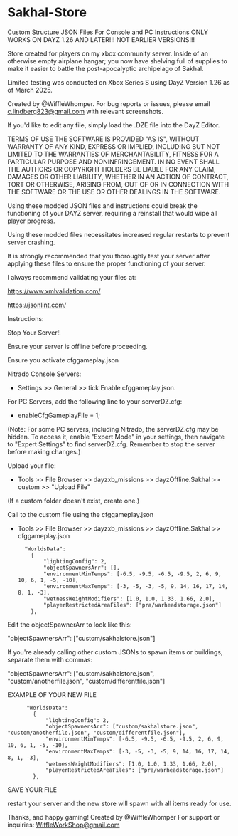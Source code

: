 # Sakhal-Store
Custom Structure JSON Files For Console and PC Instructions ONLY WORKS ON DAYZ 1.26 AND LATER!!! NOT EARLIER VERSIONS!!!

Store created for players on my xbox community server. Inside of an otherwise empty airplane hangar; you now have shelving full of supplies to make it easier to battle the post-apocalyptic archipelago of Sakhal.

Limited testing was conducted on Xbox Series S using DayZ Version 1.26 as of March 2025.

Created by @WiffleWhomper. For bug reports or issues, please email c.lindberg823@gmail.com with relevant screenshots.

If you'd like to edit any file, simply load the .DZE file into the DayZ Editor.

TERMS OF USE THE SOFTWARE IS PROVIDED "AS IS", WITHOUT WARRANTY OF ANY KIND, EXPRESS OR IMPLIED, INCLUDING BUT NOT LIMITED TO THE WARRANTIES OF MERCHANTABILITY, FITNESS FOR A PARTICULAR PURPOSE AND NONINFRINGEMENT. IN NO EVENT SHALL THE AUTHORS OR COPYRIGHT HOLDERS BE LIABLE FOR ANY CLAIM, DAMAGES OR OTHER LIABILITY, WHETHER IN AN ACTION OF CONTRACT, TORT OR OTHERWISE, ARISING FROM, OUT OF OR IN CONNECTION WITH THE SOFTWARE OR THE USE OR OTHER DEALINGS IN THE SOFTWARE.

Using these modded JSON files and instructions could break the functioning of your DAYZ server, requiring a reinstall that would wipe all player progress.

Using these modded files necessitates increased regular restarts to prevent server crashing.

It is strongly recommended that you thoroughly test your server after applying these files to ensure the proper functioning of your server.

I always recommend validating your files at:

https://www.xmlvalidation.com/

https://jsonlint.com/





Instructions:

Stop Your Server!!

  Ensure your server is offline before proceeding.

Ensure you activate cfggameplay.json 

 Nitrado Console Servers:
  -   Settings >> General >> tick Enable cfggameplay.json. 

 For PC Servers, add the following line to your serverDZ.cfg:

 -  enableCfgGameplayFile = 1; 

   (Note: For some PC servers, including Nitrado, the serverDZ.cfg may be hidden. To access it, enable "Expert Mode" in your settings, then navigate to "Expert Settings" to find serverDZ.cfg. Remember to stop the server before making changes.)

 Upload your file:

  -  Tools >> File Browser >> dayzxb_missions >> dayzOffline.Sakhal >> custom >> "Upload File" 
 
   (If a custom folder doesn't exist, create one.)

Call to the custom file using the cfggameplay.json  

 -  Tools >> File Browser >> dayzxb_missions >> dayzOffline.Sakhal >> cfggameplay.json

          "WorldsData":
        	{
        		"lightingConfig": 2,
        		"objectSpawnersArr": [],
        		"environmentMinTemps": [-6.5, -9.5, -6.5, -9.5, 2, 6, 9, 10, 6, 1, -5, -10],
        		"environmentMaxTemps": [-3, -5, -3, -5, 9, 14, 16, 17, 14, 8, 1, -3],
        		"wetnessWeightModifiers": [1.0, 1.0, 1.33, 1.66, 2.0],
        		"playerRestrictedAreaFiles": ["pra/warheadstorage.json"]
        	},

Edit the objectSpawnerArr to look like this:

"objectSpawnersArr": ["custom/sakhalstore.json"]

 If you're already calling other custom JSONs to spawn items or buildings, separate them with commas:

"objectSpawnersArr": ["custom/sakhalstore.json", "custom/anotherfile.json", "custom/differentfile.json"] 

   
   EXAMPLE OF YOUR NEW FILE         

         
          "WorldsData":
        	{
        		"lightingConfig": 2,
        		"objectSpawnersArr": ["custom/sakhalstore.json", "custom/anotherfile.json", "custom/differentfile.json"],
        		"environmentMinTemps": [-6.5, -9.5, -6.5, -9.5, 2, 6, 9, 10, 6, 1, -5, -10],
        		"environmentMaxTemps": [-3, -5, -3, -5, 9, 14, 16, 17, 14, 8, 1, -3],
        		"wetnessWeightModifiers": [1.0, 1.0, 1.33, 1.66, 2.0],
        		"playerRestrictedAreaFiles": ["pra/warheadstorage.json"]
        	},

     

SAVE YOUR FILE

restart your server and the new store will spawn with all items ready for use.

Thanks, and happy gaming! Created by @WiffleWhomper For support or inquiries: WiffleWorkShop@gmail.com
